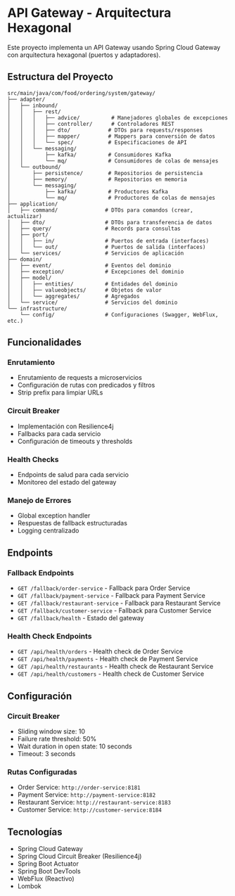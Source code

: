 # API Gateway - Arquitectura Hexagonal

Este proyecto implementa un API Gateway usando Spring Cloud Gateway con arquitectura hexagonal (puertos y adaptadores).

## Estructura del Proyecto

```
src/main/java/com/food/ordering/system/gateway/
├── adapter/
│   ├── inbound/
│   │   ├── rest/
│   │   │   ├── advice/          # Manejadores globales de excepciones
│   │   │   ├── controller/      # Controladores REST
│   │   │   ├── dto/            # DTOs para requests/responses
│   │   │   ├── mapper/         # Mappers para conversión de datos
│   │   │   └── spec/           # Especificaciones de API
│   │   └── messaging/
│   │       ├── kafka/          # Consumidores Kafka
│   │       └── mq/             # Consumidores de colas de mensajes
│   └── outbound/
│       ├── persistence/        # Repositorios de persistencia
│       ├── memory/             # Repositorios en memoria
│       └── messaging/
│           ├── kafka/          # Productores Kafka
│           └── mq/             # Productores de colas de mensajes
├── application/
│   ├── command/               # DTOs para comandos (crear, actualizar)
│   ├── dto/                   # DTOs para transferencia de datos
│   ├── query/                 # Records para consultas
│   ├── port/
│   │   ├── in/                # Puertos de entrada (interfaces)
│   │   └── out/               # Puertos de salida (interfaces)
│   └── services/              # Servicios de aplicación
├── domain/
│   ├── event/                 # Eventos del dominio
│   ├── exception/             # Excepciones del dominio
│   ├── model/
│   │   ├── entities/          # Entidades del dominio
│   │   ├── valueobjects/      # Objetos de valor
│   │   └── aggregates/        # Agregados
│   └── service/               # Servicios del dominio
└── infrastructure/
    └── config/                # Configuraciones (Swagger, WebFlux, etc.)
```

## Funcionalidades

### Enrutamiento
- Enrutamiento de requests a microservicios
- Configuración de rutas con predicados y filtros
- Strip prefix para limpiar URLs

### Circuit Breaker
- Implementación con Resilience4j
- Fallbacks para cada servicio
- Configuración de timeouts y thresholds

### Health Checks
- Endpoints de salud para cada servicio
- Monitoreo del estado del gateway

### Manejo de Errores
- Global exception handler
- Respuestas de fallback estructuradas
- Logging centralizado

## Endpoints

### Fallback Endpoints
- `GET /fallback/order-service` - Fallback para Order Service
- `GET /fallback/payment-service` - Fallback para Payment Service
- `GET /fallback/restaurant-service` - Fallback para Restaurant Service
- `GET /fallback/customer-service` - Fallback para Customer Service
- `GET /fallback/health` - Estado del gateway

### Health Check Endpoints
- `GET /api/health/orders` - Health check de Order Service
- `GET /api/health/payments` - Health check de Payment Service
- `GET /api/health/restaurants` - Health check de Restaurant Service
- `GET /api/health/customers` - Health check de Customer Service

## Configuración

### Circuit Breaker
- Sliding window size: 10
- Failure rate threshold: 50%
- Wait duration in open state: 10 seconds
- Timeout: 3 seconds

### Rutas Configuradas
- Order Service: `http://order-service:8181`
- Payment Service: `http://payment-service:8182`
- Restaurant Service: `http://restaurant-service:8183`
- Customer Service: `http://customer-service:8184`

## Tecnologías

- Spring Cloud Gateway
- Spring Cloud Circuit Breaker (Resilience4j)
- Spring Boot Actuator
- Spring Boot DevTools
- WebFlux (Reactivo)
- Lombok
